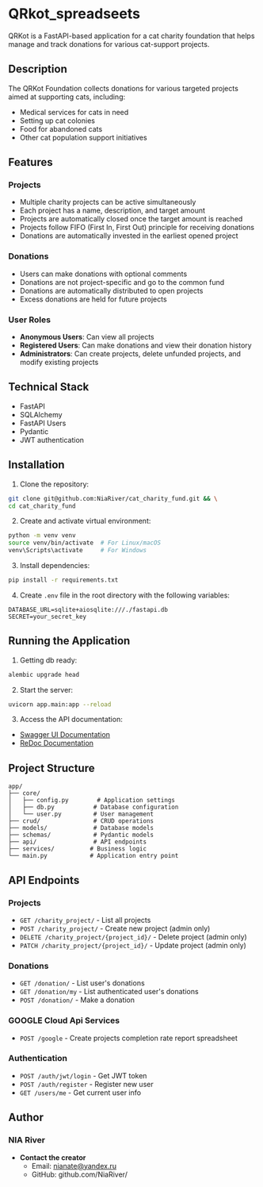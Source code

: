 # QRkot_spreadseets

QRKot is a FastAPI-based application for a cat charity foundation that helps manage and track donations for various cat-support projects.

## Description

The QRKot Foundation collects donations for various targeted projects aimed at supporting cats, including:
- Medical services for cats in need
- Setting up cat colonies
- Food for abandoned cats
- Other cat population support initiatives

## Features

### Projects
- Multiple charity projects can be active simultaneously
- Each project has a name, description, and target amount
- Projects are automatically closed once the target amount is reached
- Projects follow FIFO (First In, First Out) principle for receiving donations
- Donations are automatically invested in the earliest opened project

### Donations
- Users can make donations with optional comments
- Donations are not project-specific and go to the common fund
- Donations are automatically distributed to open projects
- Excess donations are held for future projects

### User Roles
- **Anonymous Users**: Can view all projects
- **Registered Users**: Can make donations and view their donation history
- **Administrators**: Can create projects, delete unfunded projects, and modify existing projects

## Technical Stack

- FastAPI
- SQLAlchemy
- FastAPI Users
- Pydantic
- JWT authentication

## Installation

1. Clone the repository:
```bash
git clone git@github.com:NiaRiver/cat_charity_fund.git && \
cd cat_charity_fund
```

2. Create and activate virtual environment:
```bash
python -m venv venv
source venv/bin/activate  # For Linux/macOS
venv\Scripts\activate     # For Windows
```

3. Install dependencies:
```bash
pip install -r requirements.txt
```

4. Create `.env` file in the root directory with the following variables:
```
DATABASE_URL=sqlite+aiosqlite:///./fastapi.db
SECRET=your_secret_key
```

## Running the Application

1. Getting db ready:
```bash
alembic upgrade head
```

2. Start the server:
```bash
uvicorn app.main:app --reload
```

3. Access the API documentation:
- [Swagger UI Documentation](http://localhost:8000/docs)
- [ReDoc Documentation](http://localhost:8000/redoc)

## Project Structure

```
app/
├── core/
│   ├── config.py        # Application settings
│   ├── db.py           # Database configuration
│   └── user.py         # User management
├── crud/               # CRUD operations
├── models/             # Database models
├── schemas/            # Pydantic models
├── api/                # API endpoints
├── services/          # Business logic
└── main.py            # Application entry point
```

## API Endpoints

### Projects
- `GET /charity_project/` - List all projects
- `POST /charity_project/` - Create new project (admin only)
- `DELETE /charity_project/{project_id}/` - Delete project (admin only)
- `PATCH /charity_project/{project_id}/` - Update project (admin only)

### Donations
- `GET /donation/` - List user's donations
- `GET /donation/my` - List authenticated user's donations
- `POST /donation/` - Make a donation

### GOOGLE Cloud Api Services
- `POST /google` - Create projects completion rate report spreadsheet

### Authentication
- `POST /auth/jwt/login` - Get JWT token
- `POST /auth/register` - Register new user
- `GET /users/me` - Get current user info

## Author

### NIA River

- **Contact the creator**
  - Email: [nianate@yandex.ru](mailto:nianate@yandex.ru)
  - GitHub: github.com/NiaRiver/